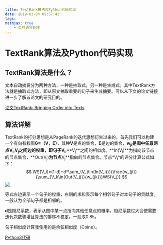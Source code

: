```yaml
---
title: TextRank算法及Python代码实现
date: 2019-03-04 09:57:43
tags:
mathjax: true
	- 自然语言处理
---
```


# TextRank算法及Python代码实现

## TextRank算法是什么？

文本自动摘要分为两种方法，一种是抽取式，另一种是生成式。其中TextRank方法就是抽取式方法，即从原文抽取重要的句子来生成摘要。可以从下文的论文链接进一步了解该论文的研究目的。

[论文TextRank: Bringing Order into Texts](<https://www.aclweb.org/anthology/W04-3252>)

## 算法详解

TextRank的打分思想是从PageRank的迭代思想衍生过来的。首先我们可以构建一个有向有权图**G=（V，E）**，其种**V**是点的集合，**E**是边的集合，**w<sub>ji</sub>**是图中任意两点**V<sub>i</sub>**,**V<sub>j</sub>**之间边的权重，即句子**V<sub>i</sub>**,**V<sub>j</sub>**之间的相似度。**In(V<sub>i</sub>)**为指向该节点的节点集合，**Out(V<sub>j</sub>)**为节点**V<sub>j</sub>**指向的节点集合。节点*V<sub>i</sub>*的评分计算公式如下：
$$
WS(V_i)=(1-d)+d*\sum_{V_j\in{In(V_i)}}{\frac{w_{ji}}{\sum_{V_k\in{Out(V_j)}}{w_{jk}}}WS(V_j)}
$$
![](https://gitee.com/shuming9886/pic-go/raw/master/img/2020-10-24-latex.svg)

等式左边表示一个句子的权重，右侧的求和表示每个相邻句子对本句子的贡献度。一般认为全部句子都是相邻的。

**d**是阻尼系数，表示从图中某一点指向其他任意点的概率。阻尼系数过大会使需要迭代次数骤增且算法的排序不稳定。一般取0.85。

句子相似度计算我使用的是余弦相似度（Coine）。

[Python3代码](<https://github.com/shuming9886/textrank_for_patent>)

